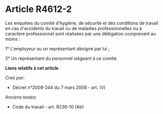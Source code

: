 # Article R4612-2

Les enquêtes du comité d'hygiène, de sécurité et des conditions de travail en cas d'accidents du travail ou de maladies
professionnelles ou à caractère professionnel sont réalisées par une délégation comprenant au moins :

1° L'employeur ou un représentant désigné par lui ;

2° Un représentant du personnel siégeant à ce comité.

**Liens relatifs à cet article**

_Créé par_:

  - Décret n°2008-244 du 7 mars 2008 - art. (V)

_Anciens textes_:

  - Code du travail - art. R236-10 (Ab)
